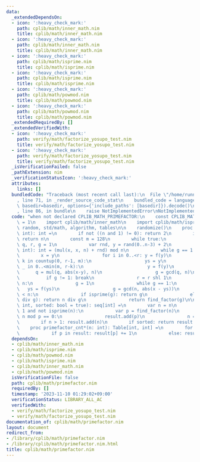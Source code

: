 ```yaml
---
data:
  _extendedDependsOn:
  - icon: ':heavy_check_mark:'
    path: cplib/math/inner_math.nim
    title: cplib/math/inner_math.nim
  - icon: ':heavy_check_mark:'
    path: cplib/math/inner_math.nim
    title: cplib/math/inner_math.nim
  - icon: ':heavy_check_mark:'
    path: cplib/math/isprime.nim
    title: cplib/math/isprime.nim
  - icon: ':heavy_check_mark:'
    path: cplib/math/isprime.nim
    title: cplib/math/isprime.nim
  - icon: ':heavy_check_mark:'
    path: cplib/math/powmod.nim
    title: cplib/math/powmod.nim
  - icon: ':heavy_check_mark:'
    path: cplib/math/powmod.nim
    title: cplib/math/powmod.nim
  _extendedRequiredBy: []
  _extendedVerifiedWith:
  - icon: ':heavy_check_mark:'
    path: verify/math/factorize_yosupo_test.nim
    title: verify/math/factorize_yosupo_test.nim
  - icon: ':heavy_check_mark:'
    path: verify/math/factorize_yosupo_test.nim
    title: verify/math/factorize_yosupo_test.nim
  _isVerificationFailed: false
  _pathExtension: nim
  _verificationStatusIcon: ':heavy_check_mark:'
  attributes:
    links: []
  bundledCode: "Traceback (most recent call last):\n  File \"/home/runner/.local/lib/python3.10/site-packages/onlinejudge_verify/documentation/build.py\"\
    , line 71, in _render_source_code_stat\n    bundled_code = language.bundle(stat.path,\
    \ basedir=basedir, options={'include_paths': [basedir]}).decode()\n  File \"/home/runner/.local/lib/python3.10/site-packages/onlinejudge_verify/languages/nim.py\"\
    , line 86, in bundle\n    raise NotImplementedError\nNotImplementedError\n"
  code: "when not declared CPLIB_MATH_PRIMEFACTOR:\n    const CPLIB_MATH_PRIMEFACTOR*\
    \ = 1\n    import cplib/math/inner_math\n    import cplib/math/isprime\n    import\
    \ random, std/math, algorithm, tables\n\n    randomize()\n    proc find_factor(n:\
    \ int): int =\n        if not ((n and 1) != 0): return 2\n        if isprime(n):\
    \ return n\n        const m = 128\n        while true:\n            var x, ys,\
    \ q, r, g = 1\n            var rnd, y = rand(0..n-3) + 2\n            proc f(x:\
    \ int): int = (mul(x, x, n) + rnd) mod n\n            while g == 1:\n        \
    \        x = y\n                for i in 0..<r: y = f(y)\n                for\
    \ k in countup(0, r-1, m):\n                    ys = y\n                    for\
    \ _ in 0..<min(m, r-k):\n                        y = f(y)\n                  \
    \      q = mul(q, abs(x-y), n)\n                    g = gcd(q, n)\n          \
    \          if g != 1: break\n                r = r shl 1\n            if g ==\
    \ n:\n                g = 1\n                while g == 1:\n                 \
    \   ys = f(ys)\n                    g = gcd(n, abs(x - ys))\n            if g\
    \ < n:\n                if isprime(g): return g\n                elif isprime(n\
    \ div g): return n div g\n                return find_factor(g)\n\n    proc primefactor*(n:\
    \ int, sorted: bool = true): seq[int] =\n        var n = n\n        while n >\
    \ 1 and not isprime(n):\n            var p = find_factor(n)\n            while\
    \ n mod p == 0:\n                result.add(p)\n                n = n div p\n\
    \        if n > 1: result.add(n)\n        if sorted: return result.sorted\n\n\
    \    proc primefactor_cnt*(n: int): Table[int, int] =\n        for p in primefactor(n):\n\
    \            if p in result: result[p] += 1\n            else: result[p] = 1\n"
  dependsOn:
  - cplib/math/inner_math.nim
  - cplib/math/isprime.nim
  - cplib/math/powmod.nim
  - cplib/math/isprime.nim
  - cplib/math/inner_math.nim
  - cplib/math/powmod.nim
  isVerificationFile: false
  path: cplib/math/primefactor.nim
  requiredBy: []
  timestamp: '2023-11-10 01:29:02+09:00'
  verificationStatus: LIBRARY_ALL_AC
  verifiedWith:
  - verify/math/factorize_yosupo_test.nim
  - verify/math/factorize_yosupo_test.nim
documentation_of: cplib/math/primefactor.nim
layout: document
redirect_from:
- /library/cplib/math/primefactor.nim
- /library/cplib/math/primefactor.nim.html
title: cplib/math/primefactor.nim
---
```

